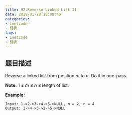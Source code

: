```yaml
---
title: 92.Reverse Linked List II
date: 2019-01-28 18:08:40
categories: 
- Leetcode
- 链表
tags: 
- Leetcode
- 链表
---
```


## 题目描述

Reverse a linked list from position *m* to *n*. Do it in one-pass.

**Note:** 1 ≤ *m* ≤ *n* ≤ length of list.

**Example:**

```
Input: 1->2->3->4->5->NULL, m = 2, n = 4
Output: 1->4->3->2->5->NULL
```

